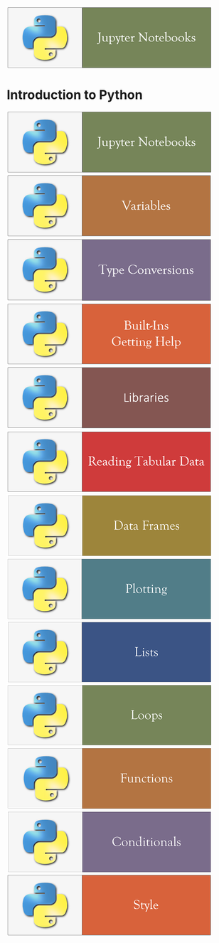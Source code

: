 [![Test](../fig/JupyterNotebooks.PNG)](https://nbviewer.jupyter.org/github/mydatastory/py_intro_class/blob/master/_episodes_jupyter/test.ipynb)

# Introduction to Python
[![Run Quit](../fig/JupyterNotebooks.PNG)](https://nbviewer.jupyter.org/github/mydatastory/py_intro_class/blob/master/_episodes_jupyter/run_quit.ipynb)
[![Variables](../fig/Variables.PNG)](https://nbviewer.jupyter.org/github/mydatastory/py_intro_class/blob/master/_episodes_jupyter/variables.ipynb)
[![Type Conversions](../fig/TypeConversions.PNG)](https://nbviewer.jupyter.org/github/mydatastory/py_intro_class/blob/master/_episodes_jupyter/types_conversions.ipynb)
[![Built Ins](../fig/BuiltIns.PNG)](https://nbviewer.jupyter.org/github/mydatastory/py_intro_class/blob/master/_episodes_jupyter/built_in.ipynb)
[![Libraries](../fig/Libraries.PNG)](https://nbviewer.jupyter.org/github/mydatastory/py_intro_class/blob/master/_episodes_jupyter/libraries.ipynb)
[![Reading Tab Data](../fig/ReadingTabData.PNG)](https://nbviewer.jupyter.org/github/mydatastory/py_intro_class/blob/master/_episodes_jupyter/reading_tabular.ipynb)
[![Data Frames](../fig/DataFrames.PNG)](https://nbviewer.jupyter.org/github/mydatastory/py_intro_class/blob/master/_episodes_jupyter/data_frames.ipynb)
[![Plotting](../fig/Plotting.PNG)](https://nbviewer.jupyter.org/github/mydatastory/py_intro_class/blob/master/_episodes_jupyter/plotting.ipynb)
[![Lists](../fig/Lists.PNG)](https://nbviewer.jupyter.org/github/mydatastory/py_intro_class/blob/master/_episodes_jupyter/lists.ipynb)
[![Loops](../fig/Loops.PNG)](https://github.com/mydatastory/py_intro_class/blob/master/_episodes_jupyter/loops_main.md)
[![Functions](../fig/Functions.PNG)](https://nbviewer.jupyter.org/github/mydatastory/py_intro_class/blob/master/_episodes_jupyter/writing_functions.ipynb)
[![Conditionals](../fig/Conditionals.PNG)](https://nbviewer.jupyter.org/github/mydatastory/py_intro_class/blob/master/_episodes_jupyter/conditionals.ipynb)
[![Style](../fig/Style.PNG)](https://nbviewer.jupyter.org/github/mydatastory/py_intro_class/blob/master/_episodes_jupyter/style.ipynb)
